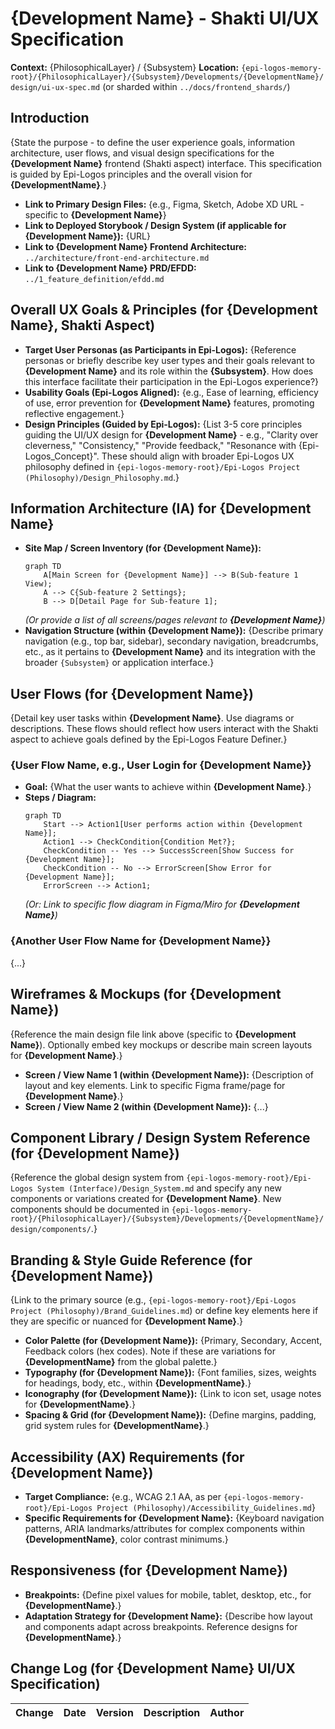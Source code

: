 # {Development Name} - Shakti UI/UX Specification

**Context:** {PhilosophicalLayer} / {Subsystem}
**Location:** `{epi-logos-memory-root}/{PhilosophicalLayer}/{Subsystem}/Developments/{DevelopmentName}/design/ui-ux-spec.md` (or sharded within `../docs/frontend_shards/`)

## Introduction

{State the purpose - to define the user experience goals, information architecture, user flows, and visual design specifications for the **{Development Name}** frontend (Shakti aspect) interface. This specification is guided by Epi-Logos principles and the overall vision for **{DevelopmentName}**.}

- **Link to Primary Design Files:** {e.g., Figma, Sketch, Adobe XD URL - specific to **{Development Name}**}
- **Link to Deployed Storybook / Design System (if applicable for {Development Name}):** {URL}
- **Link to {Development Name} Frontend Architecture:** `../architecture/front-end-architecture.md`
- **Link to {Development Name} PRD/EFDD:** `../1_feature_definition/efdd.md`

## Overall UX Goals & Principles (for {Development Name}, Shakti Aspect)

- **Target User Personas (as Participants in Epi-Logos):** {Reference personas or briefly describe key user types and their goals relevant to **{Development Name}** and its role within the **{Subsystem}**. How does this interface facilitate their participation in the Epi-Logos experience?}
- **Usability Goals (Epi-Logos Aligned):** {e.g., Ease of learning, efficiency of use, error prevention for **{Development Name}** features, promoting reflective engagement.}
- **Design Principles (Guided by Epi-Logos):** {List 3-5 core principles guiding the UI/UX design for **{Development Name}** - e.g., "Clarity over cleverness," "Consistency," "Provide feedback," "Resonance with {Epi-Logos_Concept}". These should align with broader Epi-Logos UX philosophy defined in `{epi-logos-memory-root}/Epi-Logos Project (Philosophy)/Design_Philosophy.md`.}

## Information Architecture (IA) for {Development Name}

- **Site Map / Screen Inventory (for {Development Name}):**
  ```mermaid
  graph TD
      A[Main Screen for {Development Name}] --> B(Sub-feature 1 View);
      A --> C{Sub-feature 2 Settings};
      B --> D[Detail Page for Sub-feature 1];
  ```
  _(Or provide a list of all screens/pages relevant to **{Development Name}**)_
- **Navigation Structure (within {Development Name}):** {Describe primary navigation (e.g., top bar, sidebar), secondary navigation, breadcrumbs, etc., as it pertains to **{Development Name}** and its integration with the broader `{Subsystem}` or application interface.}

## User Flows (for {Development Name})

{Detail key user tasks within **{Development Name}**. Use diagrams or descriptions. These flows should reflect how users interact with the Shakti aspect to achieve goals defined by the Epi-Logos Feature Definer.}

### {User Flow Name, e.g., User Login for {Development Name}}

- **Goal:** {What the user wants to achieve within **{Development Name}**.}
- **Steps / Diagram:**
  ```mermaid
  graph TD
      Start --> Action1[User performs action within {Development Name}];
      Action1 --> CheckCondition{Condition Met?};
      CheckCondition -- Yes --> SuccessScreen[Show Success for {Development Name}];
      CheckCondition -- No --> ErrorScreen[Show Error for {Development Name}];
      ErrorScreen --> Action1;
  ```
  _(Or: Link to specific flow diagram in Figma/Miro for **{Development Name}**)_

### {Another User Flow Name for {Development Name}}

{...}

## Wireframes & Mockups (for {Development Name})

{Reference the main design file link above (specific to **{Development Name}**). Optionally embed key mockups or describe main screen layouts for **{Development Name}**.}

- **Screen / View Name 1 (within {Development Name}):** {Description of layout and key elements. Link to specific Figma frame/page for **{Development Name}**.}
- **Screen / View Name 2 (within {Development Name}):** {...}

## Component Library / Design System Reference (for {Development Name})

{Reference the global design system from `{epi-logos-memory-root}/Epi-Logos System (Interface)/Design_System.md` and specify any new components or variations created for **{Development Name}**. New components should be documented in `{epi-logos-memory-root}/{PhilosophicalLayer}/{Subsystem}/Developments/{DevelopmentName}/design/components/`.}

## Branding & Style Guide Reference (for {Development Name})

{Link to the primary source (e.g., `{epi-logos-memory-root}/Epi-Logos Project (Philosophy)/Brand_Guidelines.md`) or define key elements here if they are specific or nuanced for **{Development Name}**.}

- **Color Palette (for {Development Name}):** {Primary, Secondary, Accent, Feedback colors (hex codes). Note if these are variations for **{DevelopmentName}** from the global palette.}
- **Typography (for {Development Name}):** {Font families, sizes, weights for headings, body, etc., within **{DevelopmentName}**.}
- **Iconography (for {Development Name}):** {Link to icon set, usage notes for **{DevelopmentName}**.}
- **Spacing & Grid (for {Development Name}):** {Define margins, padding, grid system rules for **{DevelopmentName}**.}

## Accessibility (AX) Requirements (for {Development Name})

- **Target Compliance:** {e.g., WCAG 2.1 AA, as per `{epi-logos-memory-root}/Epi-Logos Project (Philosophy)/Accessibility_Guidelines.md`}
- **Specific Requirements for {Development Name}:** {Keyboard navigation patterns, ARIA landmarks/attributes for complex components within **{DevelopmentName}**, color contrast minimums.}

## Responsiveness (for {Development Name})

- **Breakpoints:** {Define pixel values for mobile, tablet, desktop, etc., for **{DevelopmentName}**.}
- **Adaptation Strategy for {Development Name}:** {Describe how layout and components adapt across breakpoints. Reference designs for **{DevelopmentName}**.}

## Change Log (for {Development Name} UI/UX Specification)

| Change        | Date       | Version | Description         | Author         |
| ------------- | ---------- | ------- | ------------------- | -------------- |
